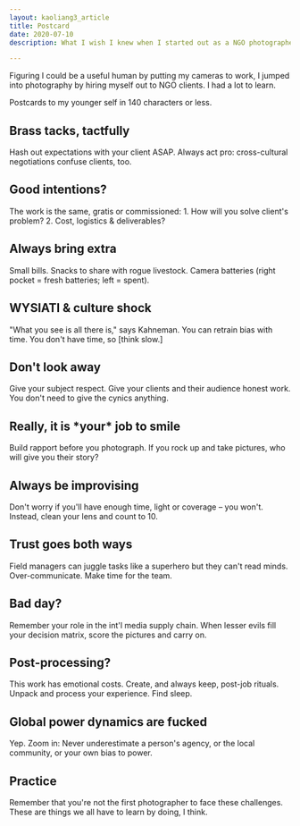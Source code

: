 ```yaml
---
layout: kaoliang3_article
title: Postcard
date: 2020-07-10
description: What I wish I knew when I started out as a NGO photographer

---
```



Figuring I could be a useful human by putting my cameras to work, I jumped into photography by hiring myself out to NGO clients. I had a lot to learn.

Postcards to my younger self in 140 characters or less.



## Brass tacks, tactfully

Hash out expectations with your client ASAP. Always act pro: cross-cultural negotiations confuse clients, too.



## Good intentions?

The work is the same, gratis or commissioned: 1. How will you solve client's problem? 2. Cost, logistics & deliverables?



## Always bring extra

Small bills. Snacks to share with rogue livestock. Camera batteries (right pocket = fresh batteries; left = spent).



## WYSIATI & culture shock

"What you see is all there is," says Kahneman. You can retrain bias with time. You don't have time, so [think slow.]

[think slow]: https://www.zachmccabe.com/just-ask.html



## Don't look away

Give your subject respect. Give your clients and their audience honest work. You don't need to give the cynics anything.



## Really, it is \*your\* job to smile

Build rapport before you photograph. If you rock up and take pictures, who will give you their story?



## Always be improvising

Don't worry if you'll have enough time, light or coverage – you won't. Instead, clean your lens and count to 10.



## Trust goes both ways

Field managers can juggle tasks like a superhero but they can't read minds. Over-communicate. Make time for the team.



## Bad day?

Remember your role in the int'l media supply chain. When lesser evils fill your decision matrix, score the pictures and carry on.



## Post-processing?

This work has emotional costs. Create, and always keep, post-job rituals. Unpack and process your experience. Find sleep.



## Global power dynamics are fucked

Yep. Zoom in: Never underestimate a person's agency, or the local community, or your own bias to power.



## Practice

Remember that you're not the first photographer to face these challenges. These are things we all have to learn by doing, I think.
